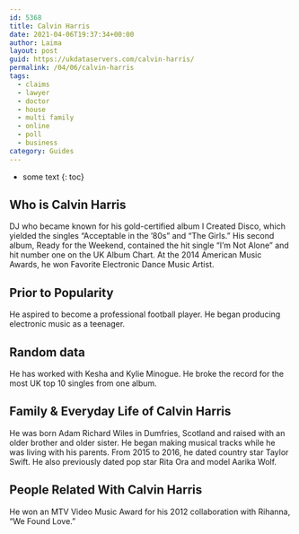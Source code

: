 ```yaml
---
id: 5368
title: Calvin Harris
date: 2021-04-06T19:37:34+00:00
author: Laima
layout: post
guid: https://ukdataservers.com/calvin-harris/
permalink: /04/06/calvin-harris
tags:
  - claims
  - lawyer
  - doctor
  - house
  - multi family
  - online
  - poll
  - business
category: Guides
---
```


* some text
{: toc}


## Who is Calvin Harris
                  
                  
                  
DJ who became known for his gold-certified album I Created Disco, which yielded the singles &#8220;Acceptable in the &#8217;80s&#8221; and &#8220;The Girls.&#8221; His second album, Ready for the Weekend, contained the hit single &#8220;I&#8217;m Not Alone&#8221; and hit number one on the UK Album Chart. At the 2014 American Music Awards, he won Favorite Electronic Dance Music Artist.
                  
              
            
              
            
                
                
                
## Prior to Popularity
                  
                  
                  
He aspired to become a professional football player. He began producing electronic music as a teenager.
                  
              
            
              
            
                
                
                
## Random data
                  
                  
                  
He has worked with Kesha and Kylie Minogue. He broke the record for the most UK top 10 singles from one album.
                  
              
            
              
            
                
                
                
## Family & Everyday Life of Calvin Harris
                  
                  
                  
He was born Adam Richard Wiles in Dumfries, Scotland and raised with an older brother and older sister. He began making musical tracks while he was living with his parents. From 2015 to 2016, he dated country star Taylor Swift. He also previously dated pop star Rita Ora and model Aarika Wolf.
                  
              
            
              
            
                
                
                
## People Related With Calvin Harris
                  
                  
                  
He won an MTV Video Music Award for his 2012 collaboration with Rihanna, &#8220;We Found Love.&#8221;
                  
              
            
              
            
                
              
            
              
              
            
            
              
            
          
          
          